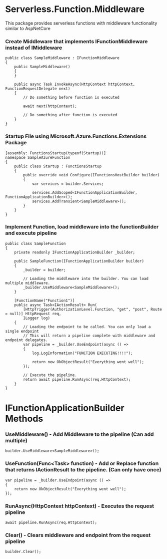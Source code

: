 # Serverless.Function.Middleware
This package provides serverless functions with middleware functionality similar to AspNetCore

### Create Middleware that implements IFunctionMiddleware instead of IMiddleware
```
public class SampleMiddleware : IFunctionMiddleware
{
    public SampleMiddleware()
    {
    }

    public async Task InvokeAsync(HttpContext httpContext, FunctionRequestDelegate next)
    {
        // Do something before function is executed
        
        await next(httpContext);
        
        // Do something after function is executed
    }
}
```

### Startup File using Microsoft.Azure.Functions.Extensions Package
```
[assembly: FunctionsStartup(typeof(Startup))]
namespace SampleAzureFunction
{
    public class Startup : FunctionsStartup
    {
        public override void Configure(IFunctionsHostBuilder builder)
        {
            var services = builder.Services;

            services.AddScoped<IFunctionApplicationBuilder, FunctionApplicationBuilder>();
            services.AddTransient<SampleMiddleware>();
        }
    }
}
```

### Implement Function, load middleware into the functionBuilder and execute pipeline
```
public class SampleFunction
{
    private readonly IFunctionApplicationBuilder _builder;

    public SampleFunction(IFunctionApplicationBuilder builder)
    {
        _builder = builder;

        // Loading the middleware into the builder. You can load multiple middleware.
        _builder.UseMiddleware<SampleMiddleware>();
    }

    [FunctionName("Function1")]
    public async Task<IActionResult> Run(
        [HttpTrigger(AuthorizationLevel.Function, "get", "post", Route = null)] HttpRequest req,
        ILogger log)
    {
        // Loading the endpoint to be called. You can only load a single endpoint
        // This will return a pipeline complete with middleware and endpoint delegates.
        var pipeline = _builder.UseEndpoint(async () =>
        {
            log.LogInformation("FUNCTION EXECUTING!!!!");

            return new OkObjectResult("Everything went well");
        });

        // Execute the pipeline.
        return await pipeline.RunAsync(req.HttpContext);
    }
}
```

# IFunctionApplicationBuilder Methods

### UseMiddleware<TMiddleware>() - Add Middleware to the pipeline (Can add multiple)
`builder.UseMiddleware<SampleMiddleware>();`
    
### UseFunction(Func<Task<IActionResult>> function) - Add or Replace function that returns IActionResult to the pipeline. (Can only have once) 
```
var pipeline = _builder.UseEndpoint(async () =>
{
    return new OkObjectResult("Everything went well");
});
```
    
### RunAsync(HttpContext httpContext) - Executes the request pipeline
`await pipeline.RunAsync(req.HttpContext);`

### Clear() - Clears middleware and endpoint from the request pipeline
`builder.Clear();`
